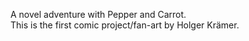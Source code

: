 A novel adventure with Pepper and Carrot.   
This is the first comic project/fan-art by Holger Krämer.
